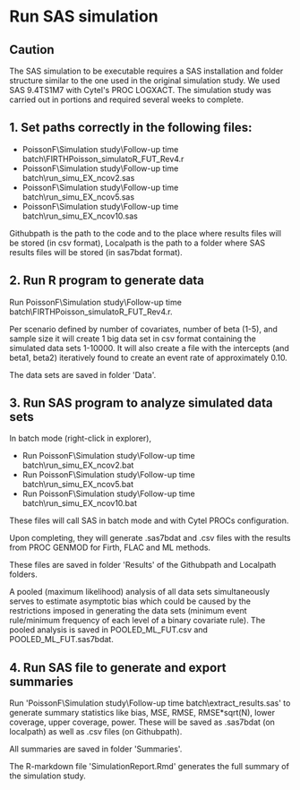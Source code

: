 # Run SAS simulation

## Caution

The SAS simulation to be executable requires a SAS installation and folder structure similar to the one used in the original simulation study. We used SAS 9.4TS1M7 with Cytel's PROC LOGXACT. The simulation study was carried out in portions and required several weeks to complete.

## 1. Set paths correctly in the following files:

* PoissonF\Simulation study\Follow-up time batch\FIRTHPoisson_simulatoR_FUT_Rev4.r
* PoissonF\Simulation study\Follow-up time batch\run_simu_EX_ncov2.sas
* PoissonF\Simulation study\Follow-up time batch\run_simu_EX_ncov5.sas
* PoissonF\Simulation study\Follow-up time batch\run_simu_EX_ncov10.sas

Githubpath is the path to the code and to the place where results files will be stored (in csv format),
Localpath is the path to a folder where SAS results files will be stored (in sas7bdat format).

## 2. Run R program to generate data

Run PoissonF\Simulation study\Follow-up time batch\FIRTHPoisson_simulatoR_FUT_Rev4.r. 

Per scenario defined by number of covariates, number of beta (1-5), and sample size it will create 1 big data set in csv format containing the simulated data sets 1-10000.
It will also create a file with the intercepts (and beta1, beta2) iteratively found to create an event rate of approximately 0.10.

The data sets are saved in folder 'Data'. 

## 3. Run SAS program to analyze simulated data sets

In batch mode (right-click in explorer),

* Run PoissonF\Simulation study\Follow-up time batch\run_simu_EX_ncov2.bat
* Run PoissonF\Simulation study\Follow-up time batch\run_simu_EX_ncov5.bat
* Run PoissonF\Simulation study\Follow-up time batch\run_simu_EX_ncov10.bat

These files will call SAS in batch mode and with Cytel PROCs configuration.

Upon completing, they will generate .sas7bdat and .csv files with the results from PROC GENMOD for Firth, FLAC and ML methods.

These files are saved in folder 'Results' of the Githubpath and Localpath folders.

A pooled (maximum likelihood) analysis of all data sets simultaneously serves to estimate asymptotic bias which could be caused by the restrictions
imposed in generating the data sets (minimum event rule/minimum frequency of each level of a binary covariate rule).
The pooled analysis is saved in POOLED_ML_FUT.csv and POOLED_ML_FUT.sas7bdat.

## 4. Run SAS file to generate and export summaries

Run 'PoissonF\Simulation study\Follow-up time batch\extract_results.sas' 
to generate summary statistics like 
bias, MSE, RMSE, RMSE*sqrt(N), lower coverage, upper coverage, power. 
These will be saved as .sas7bdat (on localpath) as well as .csv files (on Githubpath).

All summaries are saved in folder 'Summaries'.

The R-markdown file 'SimulationReport.Rmd' generates the full summary of the simulation study.
